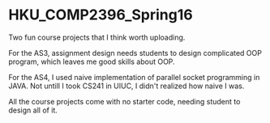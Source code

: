 # HKU_COMP2396_Spring16

Two fun course projects that I think worth uploading. 

For the AS3, assignment design needs students to design complicated OOP program, which leaves me good skills about OOP.

For the AS4, I used naive implementation of parallel socket programming in JAVA. Not untill I took CS241 in UIUC, I didn't realized how naive I was.

All the course projects come with no starter code, needing student to design all of it.
